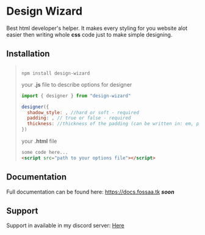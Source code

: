
# Design Wizard

Best html developer's helper. It makes every styling for you website alot easier then writing whole **css** code just to make simple designing.

## Installation

>
>```
>
>npm install design-wizard
>```
>
>your **.js** file to describe options for designer
>```js
>import { designer } from "design-wizard"
>
>designer({
>   shadow_style: , //hard or soft - required
>   padding: , // true or false - required
>   thickness: //thickness of the padding (can be written in: em, px...) - optional (if not described padding will  be 1em thick)      
>})
>```
>
>your **.html** file
>```html
> some code here...
> <script src="path to your options file"></script>
>```


## Documentation

Full documentation can be found here: https://docs.fossaa.tk ***soon***

## Support

Support in available in my discord server: [Here](https://discord.gg/Zg9mZbGBMy) 

